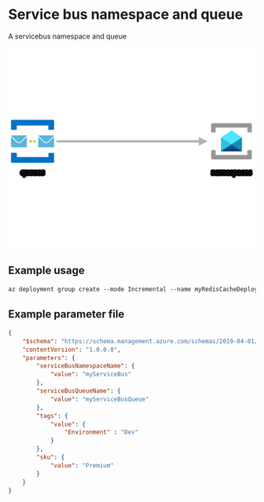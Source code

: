 # Service bus namespace and queue

A servicebus namespace and queue

![Resource view](overview.png)


## Example usage

``` ps
az deployment group create --mode Incremental --name myRedisCacheDeployment --resource-group myResourceGroup --template-file ./azuredeploy.json --template-uri "https://raw.githubusercontent.com/equinor/ioc-shared-infrastructure/master/resources/resourceServiceBus/azuredeploy.jsonc"
```

## Example parameter file

``` json
{
    "$schema": "https://schema.management.azure.com/schemas/2019-04-01/deploymentParameters.json#",
    "contentVersion": "1.0.0.0",
    "parameters": {
        "serviceBusNamespaceName": {
            "value": "myServiceBus"
        },
        "serviceBusQueueName": {
            "value": "myServiceBusQueue"
        },
        "tags": {
            "value": {
                "Environment" : "Dev"
            }
        },
        "sku": {
            "value": "Premium"
        }
    }
}
```